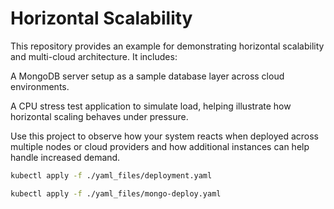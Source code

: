 # Horizontal Scalability

This repository provides an example for demonstrating horizontal scalability and multi-cloud architecture. It includes:

A MongoDB server setup as a sample database layer across cloud environments.

A CPU stress test application to simulate load, helping illustrate how horizontal scaling behaves under pressure.

Use this project to observe how your system reacts when deployed across multiple nodes or cloud providers and how additional instances can help handle increased demand.

````bash
kubectl apply -f ./yaml_files/deployment.yaml
````

````bash
kubectl apply -f ./yaml_files/mongo-deploy.yaml
````
